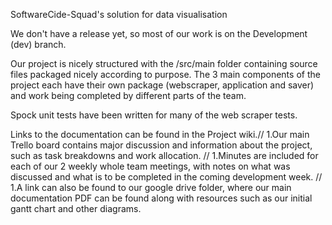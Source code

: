 SoftwareCide-Squad's solution for data visualisation

We don't have a release yet, so most of our work is on the Development (dev) branch.

Our project is nicely structured with the /src/main folder containing source files
 packaged nicely according to purpose.
The 3 main components of the project each have their own package (webscraper, application and saver) 
and work being completed by different parts of the team.

Spock unit tests have been written for many of the web scraper tests.

Links to the documentation can be found in the Project wiki.//
1.Our main Trello board contains major discussion and information about the project, such
 as task breakdowns and work allocation.  //
1.Minutes are included for each of our 2 weekly whole team meetings, with notes on what
 was discussed and what is to be completed in the coming development week.  //
1.A link can also be found to our google drive folder, where our main documentation PDF can
 be found along with resources such as our initial gantt chart and other diagrams.

 
